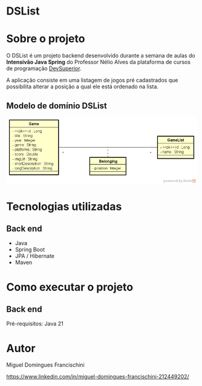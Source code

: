 # DSList

# Sobre o projeto

O DSList é um projeto backend desenvolvido durante a semana de aulas do **Intensivão Java Spring** do Professor Nélio Alves da plataforma de cursos de programação [DevSuperior](https://devsuperior.com.br "Site da DevSuperior").

A aplicação consiste em uma listagem de jogos pré cadastrados que possibilita alterar a posição a qual ele está ordenado na lista.

## Modelo de domínio DSList

![Modelo de domínio DSList](https://raw.githubusercontent.com/devsuperior/java-spring-dslist/main/resources/dslist-model.png)

# Tecnologias utilizadas
## Back end
- Java
- Spring Boot
- JPA / Hibernate
- Maven

# Como executar o projeto

## Back end
Pré-requisitos: Java 21

# Autor

Miguel Domingues Francischini

https://www.linkedin.com/in/miguel-domingues-francischini-212449202/
